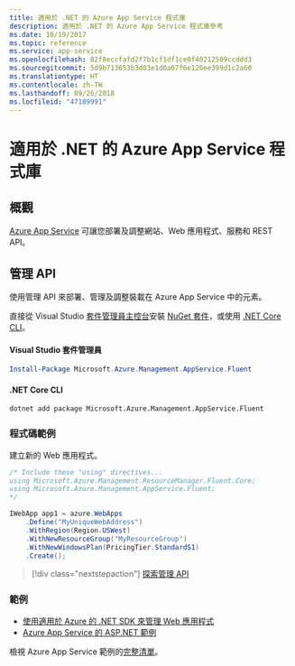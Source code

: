 ```yaml
---
title: 適用於 .NET 的 Azure App Service 程式庫
description: 適用於 .NET 的 Azure App Service 程式庫參考
ms.date: 10/19/2017
ms.topic: reference
ms.service: app-service
ms.openlocfilehash: 82f8eccfafd2f7b1cf1df1ce0f40212509ccddd3
ms.sourcegitcommit: 5d9b713653b3d03e1d0a67f6e126ee399d1c2a60
ms.translationtype: HT
ms.contentlocale: zh-TW
ms.lasthandoff: 09/26/2018
ms.locfileid: "47189991"
---
```

# <a name="azure-app-service-libraries-for-net"></a>適用於 .NET 的 Azure App Service 程式庫

## <a name="overview"></a>概觀

[Azure App Service](/azure/app-service/app-service-value-prop-what-is) 可讓您部署及調整網站、Web 應用程式、服務和 REST API。

## <a name="management-api"></a>管理 API

使用管理 API 來部署、管理及調整裝載在 Azure App Service 中的元素。

直接從 Visual Studio [套件管理員主控台][PackageManager]安裝 [NuGet 套件](https://www.nuget.org/packages/Microsoft.Azure.Management.AppService.Fluent)，或使用 [.NET Core CLI][DotNetCLI]。


#### <a name="visual-studio-package-manager"></a>Visual Studio 套件管理員

```powershell
Install-Package Microsoft.Azure.Management.AppService.Fluent
```

#### <a name="net-core-cli"></a>.NET Core CLI

```bash
dotnet add package Microsoft.Azure.Management.AppService.Fluent
```

### <a name="code-example"></a>程式碼範例

建立新的 Web 應用程式。

```csharp
/* Include these "using" directives...
using Microsoft.Azure.Management.ResourceManager.Fluent.Core;
using Microsoft.Azure.Management.AppService.Fluent;
*/

IWebApp app1 = azure.WebApps
    .Define("MyUniqueWebAddress")
    .WithRegion(Region.USWest)
    .WithNewResourceGroup("MyResourceGroup")
    .WithNewWindowsPlan(PricingTier.StandardS1)
    .Create();
```

> [!div class="nextstepaction"]
> [探索管理 API](/dotnet/api/overview/azure/appservice/management)

### <a name="samples"></a>範例

* [使用適用於 Azure 的 .NET SDK 來管理 Web 應用程式](https://azure.microsoft.com/resources/samples/app-service-web-dotnet-manage/)
* [Azure App Service 的 ASP.NET 範例](https://azure.microsoft.com/resources/samples/app-service-web-dotnet-get-started/)

檢視 Azure App Service 範例的[完整清單](https://azure.microsoft.com/resources/samples/?platform=dotnet&term=app%20service)。

[PackageManager]: https://docs.microsoft.com/nuget/tools/package-manager-console
[DotNetCLI]: https://docs.microsoft.com/dotnet/core/tools/dotnet-add-package